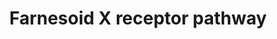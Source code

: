 ---
annotations:
- type: Pathway Ontology
  value: bile acid signaling pathway
authors:
- Riannefijten
- MaintBot
- Khanspers
- Egonw
- Fehrhart
- Susan
- AlexanderPico
- Eweitz
description: The farnesoid X receptor (FXR, a.k.a. NR1H4) is a nuclear receptor that
  responds to levels of bile acids present in the body and regulates many processes
  related to bile acids synthesis and transport.   Proteins on this pathway have targeted
  assays available via the [https://assays.cancer.gov/available_assays?wp_id=WP2879
  CPTAC Assay Portal]
last-edited: 2021-05-07
organisms:
- Homo sapiens
redirect_from:
- /index.php/Pathway:WP2879
- /instance/WP2879
schema-jsonld:
- '@context': https://schema.org/
  '@id': https://wikipathways.github.io/pathways/WP2879.html
  '@type': Dataset
  creator:
    '@type': Organization
    name: WikiPathways
  description: The farnesoid X receptor (FXR, a.k.a. NR1H4) is a nuclear receptor
    that responds to levels of bile acids present in the body and regulates many processes
    related to bile acids synthesis and transport.   Proteins on this pathway have
    targeted assays available via the [https://assays.cancer.gov/available_assays?wp_id=WP2879
    CPTAC Assay Portal]
  keywords:
  - CYP3A4
  - Ligand
  - NR0B2
  - SLC10A1
  - FKBP5
  - NR1H4
  - SLCO2B1
  - CYP8B1
  - FXR ligand
  - UGT2B4
  - IRS2
  - ABCB11
  - CYP7A1
  - FGF19
  - RXRA
  - PPARGC1A
  - SULT2A1
  - SLC27A5
  - IP6K3
  - BAAT
  - ABCB4
  license: CC0
  name: Farnesoid X receptor pathway
seo: CreativeWork
title: Farnesoid X receptor pathway
wpid: WP2879
---